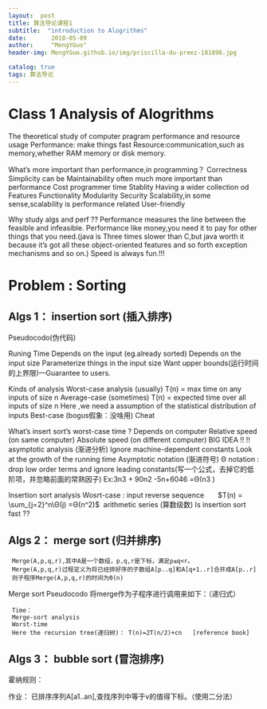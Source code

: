 ```yaml
---
layout:  post  
title: 算法导论课程1
subtitle:  "introduction to Alogrithms"
date:       2018-05-09
author:     "MengYGuo"
header-img: MengYGuo.github.io/img/priscilla-du-preez-181896.jpg

catalog: true
tags: 算法导论
---
```


# Class 1 Analysis of Alogrithms
The theoretical study of computer pragram performance and resource usage
   Performance: make things fast
   Resource:communication,such as memory,whether RAM memory or disk memory.

What’s more important than performance,in programming？
	Correctness
	Simplicity can be
	Maintainability often much more important than performance
	Cost programmer time
	Stablity
	Having a wider collection od Features
	Functionality
	Modularity
	Security
	Scalability,in some sense,scalability is performance related
	User-friendly
     
Why study algs and perf ??
	Performance measures the line between the feasible and infeasible.
	Performance like money,you need it to pay for other things that you need.(java is  Three times slower than C,but java worth it because it’s got all these object-oriented features and so forth exception mechanisms and so on.)
	Speed is always fun.!!! 





# Problem : Sorting
 
## Algs 1： insertion sort (插入排序)
Pseudocodo(伪代码)
 
Runing Time
	Depends on the input (eg.already sorted)
	Depends on the input size
  Parameterize things in the input size 
	Want upper bounds(运行时间的上界限)—Guarantee to users.

   Kinds of analysis
	Worst-case analysis (usually)
T(n) = max time on any inputs of size n
	Average-case (sometimes)
T(n) = expected time over all inputs of size n
                    Here ,we need a assumption of the statistical distribution of inputs
	Best-case (bogus假象：没啥用)
                Cheat

What’s insert sort’s worst-case time ?
	Depends on computer
Relative speed (on same computer)
Absolute speed (on different computer)
   BIG IDEA !!
       !! asymptotic analysis (渐进分析)
	Ignore machine-dependent constants
	Look at the growth of the running time
       Asymptotic notation (渐进符号)
	Θ notation : drop low order terms and ignore leading constants(写一个公式，去掉它的低阶项，并忽略前面的常熟因子)
  Ex:3n3 + 90n2 -5n+6046 =Θ(n3 )


Insertion sort analysis
       Wosrt-case : input reverse sequence
       $T(n) = \sum_{j=2}^n\Θ(j) =Θ(n^2)$  arithmetic series (算数级数)
Is insertion sort fast ??

## Algs 2： merge sort (归并排序)
     Merge(A,p,q,r),其中A是一个数组，p,q,r是下标，满足p≤q<r。
     Merge(A,p,q,r)过程定义为将已经排好序的子数组A[p..q]和A[q+1..r]合并成A[p..r]
     则子程序Merge(A,p,q,r)的时间为Θ(n)

Merge sort Pseudocodo
将merge作为子程序进行调用来如下：（递归式）
  
     Time：
     Merge-sort analysis
     Worst-time
     Here the recursion tree(递归树)： T(n)=2T(n/2)+cn   [reference book]
 
## Algs 3： bubble sort (冒泡排序)

霍纳规则：

 
作业：
已排序序列A[a1..an],查找序列中等于v的值得下标。（使用二分法）
  
